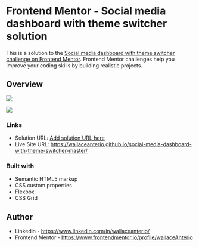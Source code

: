 # Frontend Mentor - Social media dashboard with theme switcher solution

This is a solution to the [Social media dashboard with theme switcher challenge on Frontend Mentor](https://www.frontendmentor.io/challenges/social-media-dashboard-with-theme-switcher-6oY8ozp_H). Frontend Mentor challenges help you improve your coding skills by building realistic projects. 

## Overview

![](../social-media-dashboard-with-theme-switcher-master/images/darkMode-desktop.png)

![](../social-media-dashboard-with-theme-switcher-master/images/lightMode-desktop.png)



### Links

- Solution URL: [Add solution URL here](https://your-solution-url.com)
- Live Site URL: https://wallaceanterio.github.io/social-media-dashboard-with-theme-switcher-master/
### Built with
- Semantic HTML5 markup
- CSS custom properties
- Flexbox
- CSS Grid
## Author

- Linkedin - https://www.linkedin.com/in/wallaceanterio/
- Frontend Mentor - https://www.frontendmentor.io/profile/wallaceAnterio
